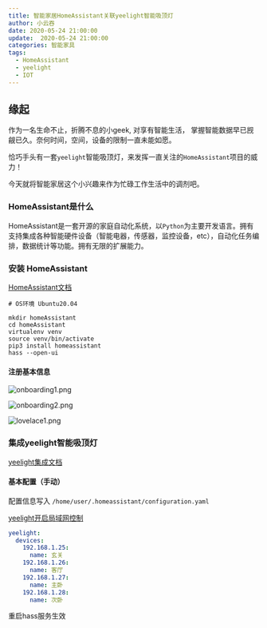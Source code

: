 ```yaml
---
title: 智能家居HomeAssistant关联yeelight智能吸顶灯
author: 小云吞
date: 2020-05-24 21:00:00
update:  2020-05-24 21:00:00
categories: 智能家具
tags: 
  - HomeAssistant
  - yeelight
  - IOT
---
```


## 缘起
作为一名生命不止，折腾不息的小geek, 对享有智能生活， 掌握智能数据早已觊觎已久。奈何时间，空间，设备的限制一直未能如愿。

恰巧手头有一套`yeelight`智能吸顶灯，来发挥一直关注的`HomeAssistant`项目的威力！

今天就将智能家居这个小兴趣来作为忙碌工作生活中的调剂吧。

### HomeAssistant是什么

HomeAssistant是一套开源的家庭自动化系统，以`Python`为主要开发语言。拥有支持集成各种智能硬件设备（智能电器，传感器，监控设备，etc），自动化任务编排，数据统计等功能。拥有无限的扩展能力。

### 安装 HomeAssistant
[HomeAssistant文档](https://www.home-assistant.io/getting-started/)
```
# OS环境 Ubuntu20.04

mkdir homeAssistant
cd homeAssistant
virtualenv venv
source venv/bin/activate
pip3 install homeassistant
hass --open-ui
```
#### 注册基本信息
![onboarding1.png](onboarding1.png)

![onboarding2.png](onboarding2.png)

![lovelace1.png](lovelace1.png)

### 集成yeelight智能吸顶灯
[yeelight集成文档](https://www.home-assistant.io/integrations/yeelight)

#### 基本配置（手动）
配置信息写入 `/home/user/.homeassistant/configuration.yaml`

[yeelight开启局域网控制](https://www.yeelight.com/faqs/lan_control)

```yaml
yeelight:
  devices:
    192.168.1.25:
      name: 玄关
    192.168.1.26:
      name: 客厅
    192.168.1.27:
      name: 主卧
    192.168.1.28:
      name: 次卧
```
重启hass服务生效
